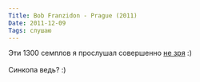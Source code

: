 ```yaml
---
Title: Bob Franzidon - Prague (2011)
Date: 2011-12-09
Tags: слушаю
---
```


<div class="text">Эти 1300 семплов я прослушал совершенно <a href="http://www26.zippyshare.com/v/41261458/file.html">не зря</a> :)<br /><br />Синкопа ведь? :)</div>